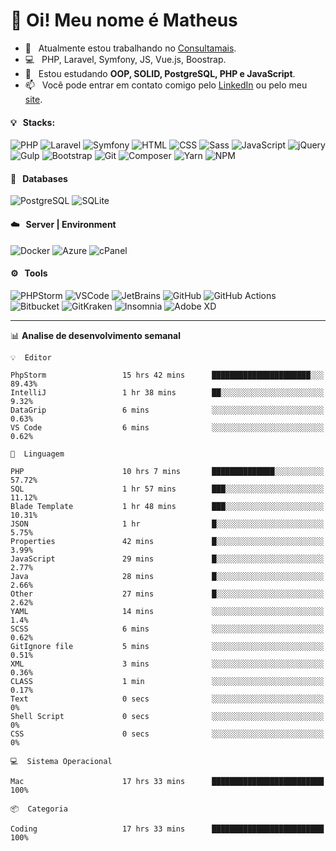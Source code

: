 # 👋 Oi! Meu nome é Matheus

- 🔭 &nbsp; Atualmente estou trabalhando no [Consultamais](https://consultamais.com.br/).
- 💻 &nbsp; PHP, Laravel, Symfony, JS, Vue.js, Boostrap.
- 🌱 &nbsp; Estou estudando **OOP, SOLID, PostgreSQL, PHP e JavaScript**.
- 📫 &nbsp; Você pode entrar em contato comigo pelo [LinkedIn](https://www.linkedin.com/in/matheuscamargoxavier/) ou pelo meu [site](https://matheuscamargo.co).

#### 💡 &nbsp; Stacks:
![PHP](https://img.shields.io/badge/-PHP-777BB4?&logo=php&logoColor=FFFFFF)
![Laravel](https://img.shields.io/badge/-Laravel-FF2D20?&logo=laravel&logoColor=FFFFFF)
![Symfony](https://img.shields.io/badge/-Symfony-000000?&logo=symfony&logoColor=FFFFFF)
![HTML](https://img.shields.io/badge/-HTML-E34F26?&logo=html5&logoColor=FFFFFF)
![CSS](https://img.shields.io/badge/-CSS-1572B6?&logo=css3&logoColor=FFFFFF)
![Sass](https://img.shields.io/badge/-Sass-CC6699?&logo=sass&logoColor=FFFFFF)
![JavaScript](https://img.shields.io/badge/-JavaScript-F7DF1E?&logo=javascript&logoColor=FFFFFF)
![jQuery](https://img.shields.io/badge/-jQuery-0769AD?&logo=jquery&logoColor=FFFFFF)
![Gulp](https://img.shields.io/badge/-Gulp-CF4647?&logo=gulp&logoColor=FFFFFF)
![Bootstrap](https://img.shields.io/badge/-Bootstrap-7952B3?&logo=bootstrap&logoColor=FFFFFF)
![Git](https://img.shields.io/badge/-Git-F05032?&logo=git&logoColor=FFFFFF)
![Composer](https://img.shields.io/badge/-Composer-885630?&logo=composer&logoColor=FFFFFF)
![Yarn](https://img.shields.io/badge/-Yarn-2C8EBB?&logo=yarn&logoColor=FFFFFF)
![NPM](https://img.shields.io/badge/-npm-CB3837?&logo=npm&logoColor=FFFFFF)

#### 💾 &nbsp; Databases
![PostgreSQL](https://img.shields.io/badge/-PostgreSQL-336791?&logo=PostgreSQL&logoColor=FFFFFF)
![SQLite](https://img.shields.io/badge/-SQLite-003B57?&logo=SQLite&logoColor=FFFFFF)

#### ☁️ &nbsp; Server | Environment
![Docker](https://img.shields.io/badge/-Docker-2496ED?&logo=docker&logoColor=FFFFFF)
![Azure](https://img.shields.io/badge/-Azure-0089D6?&logo=microsoft%20azure&logoColor=FFFFFF)
![cPanel](https://img.shields.io/badge/-cPanel-FF6C2C?&logo=cpanel&logoColor=FFFFFF)

#### ⚙️ &nbsp; Tools
![PHPStorm](https://img.shields.io/badge/-PHPStorm-000000?&logo=PHPStorm&logoColor=FFFFFF)
![VSCode](https://img.shields.io/badge/-VSCode-007ACC?&logo=Visual%20Studio%20Code&logoColor=FFFFFF) 
![JetBrains](https://img.shields.io/badge/-JetBrains-000000?&logo=jetbrains&logoColor=FFFFFF) 
![GitHub](https://img.shields.io/badge/-GitHub-181717?&logo=github&logoColor=FFFFFF) 
![GitHub Actions](https://img.shields.io/badge/-GitHub%20Actions-181717?&logo=GitHub%20Actions&logoColor=FFFFFF) 
![Bitbucket](https://img.shields.io/badge/-Bitbucket-0052CC?&logo=bitbucket&logoColor=FFFFFF)
![GitKraken](https://img.shields.io/badge/-GitKraken-179287?&logo=GitKraken&logoColor=FFFFFF)
![Insomnia](https://img.shields.io/badge/-Insomnia-5849BE?&logo=Insomnia&logoColor=FFFFFF)
![Adobe XD](https://img.shields.io/badge/-Adobe%20XD-FF61F6?&logo=adobe%20xd&logoColor=FFFFFF) 
_______

📊  **Analise de desenvolvimento semanal**
```text
💡  Editor

PhpStorm                 15 hrs 42 mins      ██████████████████████░░░     89.43%
IntelliJ                 1 hr 38 mins        ██░░░░░░░░░░░░░░░░░░░░░░░      9.32%
DataGrip                 6 mins              ░░░░░░░░░░░░░░░░░░░░░░░░░      0.63%
VS Code                  6 mins              ░░░░░░░░░░░░░░░░░░░░░░░░░      0.62%
```
```text
💬  Linguagem

PHP                      10 hrs 7 mins       ██████████████░░░░░░░░░░░     57.72%
SQL                      1 hr 57 mins        ███░░░░░░░░░░░░░░░░░░░░░░     11.12%
Blade Template           1 hr 48 mins        ███░░░░░░░░░░░░░░░░░░░░░░     10.31%
JSON                     1 hr                █░░░░░░░░░░░░░░░░░░░░░░░░      5.75%
Properties               42 mins             █░░░░░░░░░░░░░░░░░░░░░░░░      3.99%
JavaScript               29 mins             █░░░░░░░░░░░░░░░░░░░░░░░░      2.77%
Java                     28 mins             █░░░░░░░░░░░░░░░░░░░░░░░░      2.66%
Other                    27 mins             █░░░░░░░░░░░░░░░░░░░░░░░░      2.62%
YAML                     14 mins             ░░░░░░░░░░░░░░░░░░░░░░░░░       1.4%
SCSS                     6 mins              ░░░░░░░░░░░░░░░░░░░░░░░░░      0.62%
GitIgnore file           5 mins              ░░░░░░░░░░░░░░░░░░░░░░░░░      0.51%
XML                      3 mins              ░░░░░░░░░░░░░░░░░░░░░░░░░      0.36%
CLASS                    1 min               ░░░░░░░░░░░░░░░░░░░░░░░░░      0.17%
Text                     0 secs              ░░░░░░░░░░░░░░░░░░░░░░░░░         0%
Shell Script             0 secs              ░░░░░░░░░░░░░░░░░░░░░░░░░         0%
CSS                      0 secs              ░░░░░░░░░░░░░░░░░░░░░░░░░         0%
```
```text
💻  Sistema Operacional

Mac                      17 hrs 33 mins      █████████████████████████       100%
```
```text
📦  Categoria

Coding                   17 hrs 33 mins      █████████████████████████       100%
```

